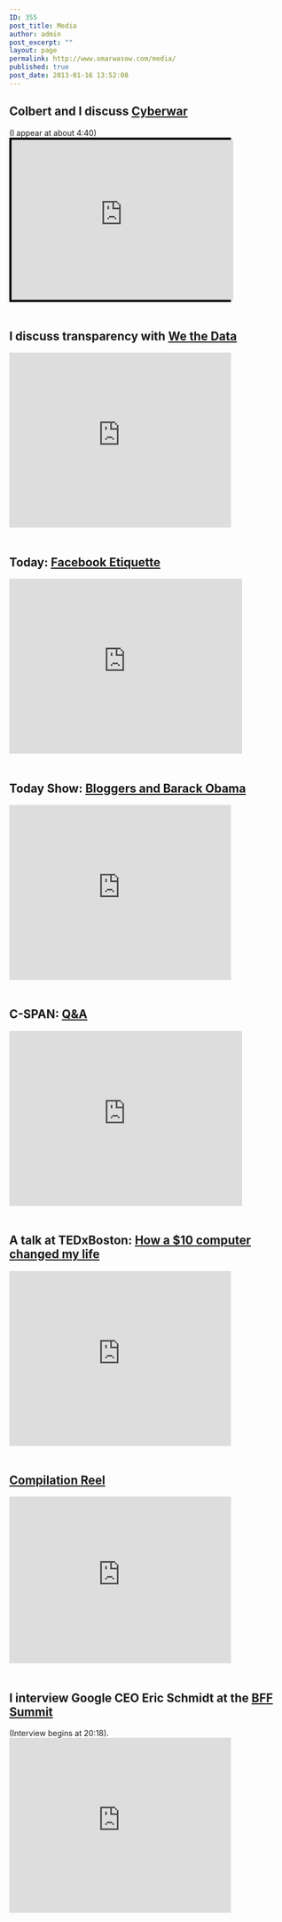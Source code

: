 ```yaml
---
ID: 355
post_title: Media
author: admin
post_excerpt: ""
layout: page
permalink: http://www.omarwasow.com/media/
published: true
post_date: 2013-01-16 13:52:08
---
```

<!--more
<h2>CNBC: From Entrepreneur to Grad Student, <a style="display: inline" href="http://video.cnbc.com/gallery/?video=1470868371&play=1">Interview with Maria Bartiromo</a></h2>

<object id="cnbcplayer" height="380" width="400" classid="clsid:D27CDB6E-AE6D-11cf-96B8-444553540000" codebase="http://download.macromedia.com/pub/shockwave/cabs/flash/swflash.cab#version=9,0,0,0" > <param name="type" value="application/x-shockwave-flash"/> <param name="allowfullscreen" value="true"/> <param name="allowscriptaccess" value="always"/> <param name="quality" value="best"/> <param name="scale" value="noscale" /> <param name="wmode" value="transparent"/> <param name="bgcolor" value="#000000"/> <param name="salign" value="lt"/> <param name="flashVars" value="startTime=000"/> <param name="flashVars" value="endTime=000"/> <param name="movie" value="http://plus.cnbc.com/rssvideosearch/action/player/id/1470868371/code/cnbcplayershare" /> <embed name="cnbcplayer" PLUGINSPAGE="http://www.macromedia.com/go/getflashplayer" allowfullscreen="true" allowscriptaccess="always" bgcolor="#000000" height="380" width="400" quality="best" wmode="transparent" scale="noscale" salign="lt" src="http://plus.cnbc.com/rssvideosearch/action/player/id/1470868371/code/cnbcplayershare" type="application/x-shockwave-flash" /></object>
-->


<h2>Colbert and I discuss <a style="display: inline" href="http://vimeo.com/user5487467">Cyberwar</a></h2> (I appear at about 4:40)

<div style="background-color:#000000;width:400px;"><div style="padding:4px;"><iframe src="http://media.mtvnservices.com/embed/mgid:arc:video:comedycentral.com:3420fe22-ed01-11e0-aca6-0026b9414f30" width="400" height="288" frameborder="0"></iframe> </div></div>

<!--more
<iframe src="http://player.vimeo.com/video/17924335" width="500" height="369" frameborder="0" webkitAllowFullScreen mozallowfullscreen allowFullScreen></iframe>
<div style="line-height:20px">&nbsp;</div>
-->
<div style="line-height:20px">&nbsp;</div>

<h2>I discuss transparency with <a style="display: inline" href="http://www.youtube.com/watch?v=tP5ZwpDbWis">We the Data</a> </h2>
<iframe width="400" height="315" src="http://www.youtube.com/embed/tP5ZwpDbWis" frameborder="0" allowfullscreen></iframe>
<div style="line-height:20px">&nbsp;</div>

<h2>Today: <a style="display: inline" href="http://www.youtube.com/watch?v=zmlpzSPlBkc">Facebook Etiquette</a></h2>
<iframe width="420" height="315" src="http://www.youtube.com/embed/zmlpzSPlBkc" frameborder="0" allowfullscreen></iframe>
<div style="line-height:20px">&nbsp;</div>

<h2>Today Show: <a style="display: inline" href="http://www.youtube.com/watch?v=EL9MoqhPjxk">Bloggers and Barack Obama</a></h2> 
<iframe width="400" height="315" src="http://www.youtube.com/embed/EL9MoqhPjxk" frameborder="0" allowfullscreen></iframe>
<div style="line-height:20px">&nbsp;</div>

<h2>C-SPAN: <a style="display: inline" href="http://www.youtube.com/watch?v=IOwOVSsgwzc">Q&A</a></h2>
<iframe width="420" height="315" src="http://www.youtube.com/embed/IOwOVSsgwzc" frameborder="0" allowfullscreen></iframe>
<div style="line-height:20px">&nbsp;</div>

<h2>A talk at TEDxBoston: <a style="display: inline" href="http://www.youtube.com/watch?v=-xdk9VBQaO4">How a $10 computer changed my life</a></h2> 
<iframe width="400" height="315" src="http://www.youtube.com/embed/-xdk9VBQaO4" frameborder="0" allowfullscreen></iframe>
<div style="line-height:20px">&nbsp;</div>

<h2><a style="display: inline" href="http://vimeo.com/17835354">Compilation Reel</a></h2>
<iframe src="http://player.vimeo.com/video/17835354" width="400" height="300" frameborder="0"></iframe>
<div style="line-height:20px">&nbsp;</div>

<h2>I interview Google CEO Eric Schmidt at the <a style="display: inline" href="http://www.youtube.com/embed/x5mTvK_euQA">BFF Summit</a></h2> (Interview begins at 20:18).
<iframe width="400" height="315" src="http://www.youtube.com/embed/x5mTvK_euQA" frameborder="0" allowfullscreen></iframe>